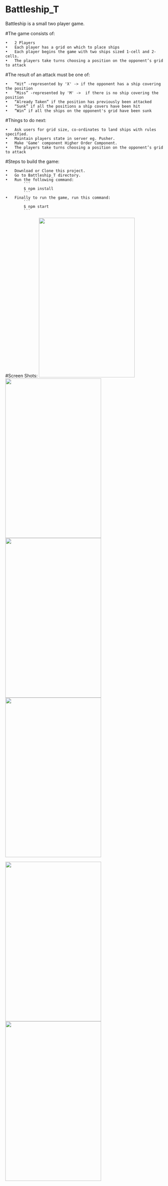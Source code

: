 # Battleship_T

Battleship is a small two player game.

#The game consists of:

	•	2 Players
	•	Each player has a grid on which to place ships
	•	Each player begins the game with two ships sized 1-cell and 2-cells.
	•	The players take turns choosing a position on the opponent’s grid to attack

#The result of an attack must be one of:

	•	“Hit” -represented by 'X' -> if the opponent has a ship covering the position
	•	“Miss” -represented by 'M' ->  if there is no ship covering the position
	•	“Already Taken” if the position has previously been attacked
	•	“Sunk” if all the positions a ship covers have been hit
	•	“Win” if all the ships on the opponent's grid have been sunk
  
#Things to do next:

	•	Ask users for grid size, co-ordinates to land ships with rules specified.
	•	Maintain players state in server eg. Pusher.
	•	Make 'Game' component Higher Order Component.
	•	The players take turns choosing a position on the opponent’s grid to attack   


#Steps to build the game:

	•	Download or Clone this project. 
	•	Go to Battleship_T directory.
	•	Run the following command:  
			```
			$ npm install
			```  
	•	Finally to run the game, run this command:  
			```
			$ npm start
			```
#Screen Shots:
<a href="https://github.com/SaiKUndurthi/Battleship_T/tree/master/screenshots/Initial.JPG" target="_blank"><img src="https://github.com/SaiKUndurthi/Battleship_T/tree/master/screenshots/Initial.JPG" width="300" height="500" style="max-width:100%;"></a>
<a href="https://github.com/SaiKUndurthi/Battleship_T/tree/master/screenshots/Player_Grids.JPG" target="_blank"><img src="https://github.com/SaiKUndurthi/Battleship_T/tree/master/screenshots/Player_Grids.JPG" width="300" height="500" style="max-width:100%;"></a>
<a href="https://github.com/SaiKUndurthi/Battleship_T/tree/master/screenshots/Player_1_Hit.JPG" target="_blank"><img src="https://github.com/SaiKUndurthi/Battleship_T/tree/master/screenshots/Player_1_Hit.JPG" width="300" height="500" style="max-width:100%;"></a>
<a href="https://github.com/SaiKUndurthi/Battleship_T/tree/master/screenshots/Player_2_Miss.JPG" target="_blank"><img src="https://github.com/SaiKUndurthi/Battleship_T/tree/master/screenshots/Player_2_Miss.JPG" width="300" height="500" style="max-width:100%;"></a>

<a href="https://github.com/SaiKUndurthi/Battleship_T/tree/master/screenshots/Sunk.JPG" target="_blank"><img src="https://github.com/SaiKUndurthi/Battleship_T/tree/master/screenshots/Sunk.JPG" width="300" height="500" style="max-width:100%;"></a>
<a href="https://github.com/SaiKUndurthi/Battleship_T/tree/master/screenshots/Winner.JPG" target="_blank"><img src="https://github.com/SaiKUndurthi/Battleship_T/tree/master/screenshots/Winner.JPG" width="300" height="500" style="max-width:100%;"></a>


